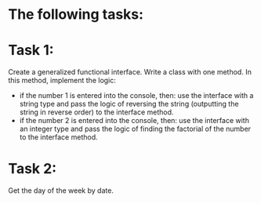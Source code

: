 # The following tasks:
# Task 1:
Create a generalized functional interface. Write a class with one method. In this method, implement the logic:
- if the number 1 is entered into the console, then: use the interface with a string type and pass the logic of reversing the string (outputting the string in reverse order) to the interface method.
- if the number 2 is entered into the console, then: use the interface with an integer type and pass the logic of finding the factorial of the number to the interface method.

# Task 2:
Get the day of the week by date.

